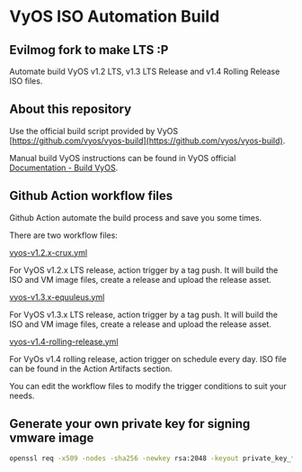 # VyOS ISO Automation Build

Evilmog fork to make LTS :P
-----

Automate build VyOS v1.2 LTS, v1.3 LTS Release and v1.4 Rolling Release ISO files.

## About this repository

Use the official build script provided by VyOS [https://github.com/vyos/vyos-build](https://github.com/vyos/vyos-build).

Manual build VyOS instructions can be found in VyOS official [Documentation - Build VyOS](https://docs.vyos.io/en/latest/contributing/build-vyos.html).

## Github Action workflow files

Github Action automate the build process and save you some times.

There are two workflow files:

[vyos-v1.2.x-crux.yml](.github/workflows/vyos-v1.2.x-crux.yml)

For VyOS v1.2.x LTS release, action trigger by a tag push. It will build the ISO and VM image files, create a release and upload the release asset.

[vyos-v1.3.x-equuleus.yml](.github/workflows/vyos-v1.3.x-equuleus.yml)

For VyOS v1.3.x LTS release, action trigger by a tag push. It will build the ISO and VM image files, create a release and upload the release asset.

[vyos-v1.4-rolling-release.yml](.github/workflows/vyos-v1.4-rolling-release.yml)

For VyOs v1.4 rolling release, action trigger on schedule every day. ISO file can be found in the Action Artifacts section.

You can edit the workflow files to modify the trigger conditions to suit your needs.

## Generate your own private key for signing vmware image

```bash
openssl req -x509 -nodes -sha256 -newkey rsa:2048 -keyout private_key_for_signing_vmware_image.pem -out private_key_for_signing_vmware_image.pem
```
